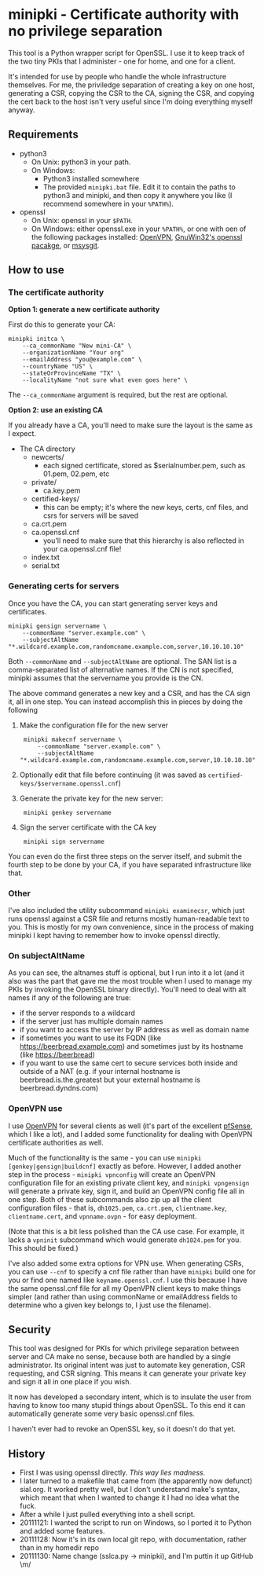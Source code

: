 # minipki - Certificate authority with no privilege separation

This tool is a Python wrapper script for OpenSSL. I use it to keep track of the two tiny PKIs that I administer - one for home, and one for a client. 

It's intended for use by people who handle the whole infrastructure themselves. For me, the priviledge separation of creating a key on one host, generating a CSR, copying the CSR to the CA, signing the CSR, and copying the cert back to the host isn't very useful since I'm doing everything myself anyway.

## Requirements

- python3
    - On Unix: python3 in your path. 
    - On Windows: 
        - Python3 installed somewhere
        - The provided `minipki.bat` file. Edit it to contain the paths to python3 and minipki, and 
          then copy it anywhere you like (I recommend somewhere in your `%PATH%`).
- openssl
  - On Unix: openssl in your `$PATH`.
  - On Windows: either openssl.exe in your `%PATH%`, or one with oen of the following packages installed: [OpenVPN](http://openvpn.net/), [GnuWin32's openssl pacakge](http://gnuwin32.sourceforge.net/packages/openssl.htm), or [msysgit](https://git.wiki.kernel.org/).

## How to use

### The certificate authority

**Option 1: generate a new certificate authority**

First do this to generate your CA: 

    minipki initca \
        --ca_commonName "New mini-CA" \ 
        --organizationName "Your org"
        --emailAddress "you@example.com" \
        --countryName "US" \
        --stateOrProvinceName "TX" \
        --localityName "not sure what even goes here" \

The `--ca_commonName` argument is required, but the rest are optional. 

**Option 2: use an existing CA**

If you already have a CA, you'll need to make sure the layout is the same as I expect. 

- The CA directory
    - newcerts/
        - each signed certificate, stored as $serialnumber.pem, such as 01.pem, 02.pem, etc
    - private/
        - ca.key.pem
    - certified-keys/
        - this can be empty; it's where the new keys, certs, cnf files, and csrs for servers will be saved
    - ca.crt.pem
    - ca.openssl.cnf
        - you'll need to make sure that this hierarchy is also reflected in your ca.openssl.cnf file! 
    - index.txt
    - serial.txt

### Generating certs for servers

Once you have the CA, you can start generating server keys and certificates.

    minipki gensign servername \
        --commonName "server.example.com" \
        --subjectAltName "*.wildcard.example.com,randomcname.example.com,server,10.10.10.10"

Both `--commonName` and `--subjectAltName` are optional. The SAN list is a comma-separated list of alternative names. If the CN is not specified, minipki assumes that the servername you provide is the CN. 

The above command generates a new key and a CSR, and has the CA sign it, all in one step. You can instead accomplish this in pieces by doing the following

1. Make the configuration file for the new server

        minipki makecnf servername \
            --commonName "server.example.com" \
            --subjectAltName "*.wildcard.example.com,randomcname.example.com,server,10.10.10.10"

2. Optionally edit that file before continuing (it was saved as `certified-keys/$servername.openssl.cnf`)

3. Generate the private key for the new server:

        minipki genkey servername 

4. Sign the server certificate with the CA key

        minipki sign servername

You can even do the first three steps on the server itself, and submit the fourth step to be done by your CA, if you have separated infrastructure like that. 

### Other

I've also included the utility subcommand `minipki examinecsr`, which just runs openssl against a CSR file and returns mostly human-readable text to you. This is mostly for my own convenience, since in the process of making minipki I kept having to remember how to invoke openssl directly. 

### On subjectAltName

As you can see, the altnames stuff is optional, but I run into it a lot (and it also was the part that gave me the most trouble when I used to manage my PKIs by invoking the OpenSSL binary directly). You'll need to deal with alt names if any of the following are true:

- if the server responds to a wildcard
- if the server just has multiple domain names
- if you want to access the server by IP address as well as domain name
- if sometimes you want to use its FQDN (like <https://beerbread.example.com>) and sometimes just by its hostname (like <https://beerbread>)
- if you want to use the same cert to secure services both inside and outside of a NAT (e.g. if your internal hostname is beerbread.is.the.greatest but your external hostname is beerbread.dyndns.com)

### OpenVPN use

I use [OpenVPN](http://openvpn.net/index.php/open-source/downloads.html) for several clients as well (it's part of the excellent [pfSense](http://www.pfsense.org/), which I like a lot), and I added some functionality for dealing with OpenVPN certificate authorities as well. 

Much of the functionality is the same - you can use `minipki [genkey|gensign|buildcnf]` exactly as before. However, I added another step in the process - `minipki vpnconfig` will create an OpenVPN configuration file for an existing private client key, and `minipki vpngensign` will generate a private key, sign it, and build an OpenVPN config file all in one step. Both of these subcommands also zip up all the client configuration files - that is, `dh1025.pem`, `ca.crt.pem`, `clientname.key`, `clientname.cert`, and `vpnname.ovpn` - for easy deployment. 

(Note that this is a bit less polished than the CA use case. For example, it lacks a `vpninit` subcommand which would generate `dh1024.pem` for you. This should be fixed.)

I've also added some extra options for VPN use. When generating CSRs, you can use `--cnf` to specify a cnf file rather than have `minipki` build one for you or find one named like `keyname.openssl.cnf`. I use this because I have the same openssl.cnf file for all my OpenVPN client keys to make things simpler (and rather than using commonName or emailAddress fields to determine who a given key belongs to, I just use the filename). 

## Security

This tool was designed for PKIs for which privilege separation between server and CA make no sense, because both are handled by a single administrator. Its original intent was just to automate key generation, CSR requesting, and CSR signing. This means it can generate your private key and sign it all in one place if you wish. 

It now has developed a secondary intent, which is to insulate the user from having to know too many stupid things about OpenSSL. To this end it can automatically generate some very basic openssl.cnf files.

I haven't ever had to revoke an OpenSSL key, so it doesn't do that yet. 

## History

- First I was using openssl directly. *This way lies madness.* 
- I later turned to a makefile that came from (the apparently now defunct) sial.org. It worked pretty well, but I don't understand make's syntax, which meant that when I wanted to change it I had no idea what the fuck. 
- After a while I just pulled everything into a shell script. 
- 20111121: I wanted the script to run on Windows, so I ported it to Python and added some features. 
- 20111128: Now it's in its own local git repo, with documentation, rather than in my homedir repo
- 20111130: Name change (sslca.py -> minipki), and I'm puttin it up GitHub \m/


